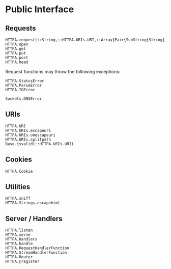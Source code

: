 # Public Interface

## Requests

```@docs
HTTPA.request(::String,::HTTPA.URIs.URI,::Array{Pair{SubString{String},SubString{String}},1},::Any)
HTTPA.open
HTTPA.get
HTTPA.put
HTTPA.post
HTTPA.head
```

Request functions may throw the following exceptions:

```@docs
HTTPA.StatusError
HTTPA.ParseError
HTTPA.IOError
```
```
Sockets.DNSError
```

## URIs

```@docs
HTTPA.URI
HTTPA.URIs.escapeuri
HTTPA.URIs.unescapeuri
HTTPA.URIs.splitpath
Base.isvalid(::HTTPA.URIs.URI)
```


## Cookies

```@docs
HTTPA.Cookie
```


## Utilities

```@docs
HTTPA.sniff
HTTPA.Strings.escapehtml
```

## Server / Handlers

```@docs
HTTPA.listen
HTTPA.serve
HTTPA.Handlers
HTTPA.handle
HTTPA.RequestHandlerFunction
HTTPA.StreamHandlerFunction
HTTPA.Router
HTTPA.@register
```
